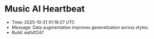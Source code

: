 # Music AI Heartbeat

- Time: 2025-10-21 01:16:27 UTC
- Message: Data augmentation improves generalization across styles.
- Build: ea0df247
